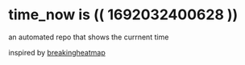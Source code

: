 # time_now is (( 1692032400628 ))

an automated repo that shows the currnent time

inspired by [breakingheatmap](https://github.com/breakingheatmap/breakingheatmap)